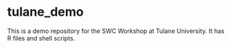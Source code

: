 # tulane_demo
This is a demo repository for the SWC Workshop at Tulane University.  It has R files and shell scripts.
